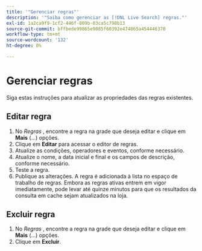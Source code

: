 ```yaml
---
title: '"Gerenciar regras"'
description: '"Saiba como gerenciar as [!DNL Live Search] regras."'
exl-id: 1a2ca9f9-1cf2-446f-809b-03ca5c798b13
source-git-commit: bffbede99865e9085f60392e474065a454446370
workflow-type: tm+mt
source-wordcount: '132'
ht-degree: 0%

---
```


# Gerenciar regras

Siga estas instruções para atualizar as propriedades das regras existentes.

## Editar regra

1. No *Regras* , encontre a regra na grade que deseja editar e clique em **Mais** (...) opções.
1. Clique em **Editar** para acessar o editor de regras.
1. Atualize as condições, operadores e eventos, conforme necessário.
1. Atualize o nome, a data inicial e final e os campos de descrição, conforme necessário.
1. Teste a regra.
1. Publique as alterações.
A regra é adicionada à lista no espaço de trabalho de regras. Embora as regras ativas entrem em vigor imediatamente, pode levar até quinze minutos para que os resultados da consulta em cache sejam atualizados na loja.

## Excluir regra

1. No *Regras* , encontre a regra na grade que deseja editar e clique em **Mais** (...) opções.
1. Clique em **Excluir**.
